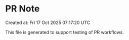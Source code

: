 # PR Note

Created at: Fri 17 Oct 2025 07:17:20 UTC

This file is generated to support testing of PR workflows.
